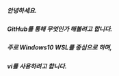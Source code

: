 ##### 안녕하세요.  
##### GitHub를 통해 무엇인가 해볼려고 합니다.  
##### 주로 Windows10 WSL를 중심으로 하며,  
##### vi를 사용하려고 합니다.  

